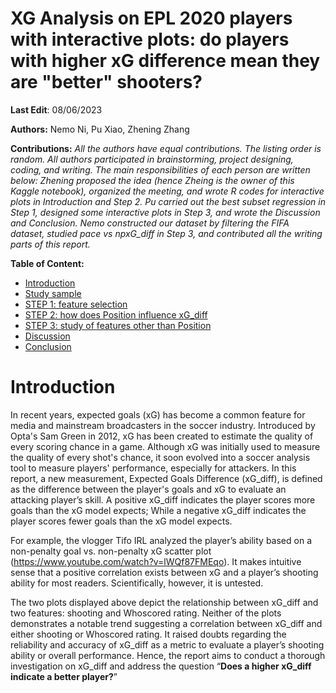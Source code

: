 # XG Analysis on EPL 2020 players with interactive plots: do players with higher xG difference mean they are "better" shooters?
**Last Edit**: 08/06/2023

**Authors:**
Nemo Ni, Pu Xiao, Zhening Zhang

**Contributions:** *All the authors have equal contributions. The listing order is random. All authors participated in brainstorming, project designing, coding, and writing. The main responsibilities of each person are written below: Zhening proposed the idea (hence Zheing is the owner of this Kaggle notebook), organized the meeting, and wrote R codes for interactive plots in Introduction and Step 2. Pu carried out the best subset regression in Step 1, designed some interactive plots in Step 3, and wrote the Discussion and Conclusion. Nemo constructed our dataset by filtering the FIFA dataset, studied pace vs npxG_diff in Step 3, and contributed all the writing parts of this report.*

**Table of Content:**
* [Introduction](#intro)
* [Study sample](#sample)
* [STEP 1: feature selection](#s1)
* [STEP 2: how does Position influence xG_diff](#s2)
* [STEP 3: study of features other than Position](#s3)
* [Discussion](#dis)
* [Conclusion](#con)

<a id="intro"></a>
# Introduction

In recent years, expected goals (xG) has become a common feature for media and mainstream broadcasters in the soccer industry. Introduced by Opta's Sam Green in 2012, xG has been created to estimate the quality of every scoring chance in a game. Although xG was initially used to measure the quality of every shot's chance, it soon evolved into a soccer analysis tool to measure players' performance, especially for attackers. In this report, a new measurement, Expected Goals Difference (xG_diff), is defined as the difference between the player's goals and xG to evaluate an attacking player’s skill. A positive xG_diff indicates the player scores more goals than the xG model expects; While a negative xG_diff indicates the player scores fewer goals than the xG model expects. <br>

For example, the vlogger Tifo IRL analyzed the player’s ability based on a non-penalty goal vs. non-penalty xG scatter plot (https://www.youtube.com/watch?v=lWQf87FMEqo). It makes intuitive sense that a positive correlation exists between xG and a player’s shooting ability for most readers. Scientifically, however, it is untested. <br>

<!-- INSERT a plot: intro_p1 -->

<!-- INSERT a plot: intro_p2 -->

The two plots displayed above depict the relationship between xG_diff and two features:  shooting and Whoscored rating. Neither of the plots demonstrates a notable trend suggesting a correlation between xG_diff and either shooting or Whoscored rating. It raised doubts regarding the reliability and accuracy of xG_diff as a metric to evaluate a player’s shooting ability or overall performance. Hence, the report aims to conduct a thorough investigation on xG_diff and address the question “**Does a higher xG_diff  indicate a better player?**”